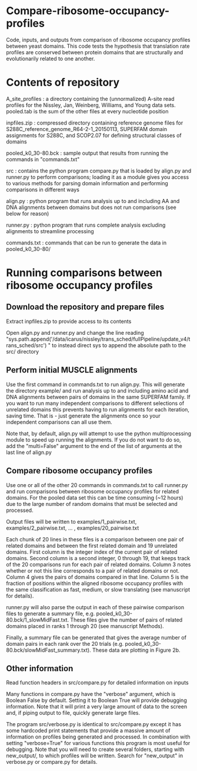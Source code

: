 # Compare-ribosome-occupancy-profiles
Code, inputs, and outputs from comparison of ribosome occupancy profiles between yeast domains. This code tests the hypothesis that translation rate profiles are conserved between protein domains that are structurally and evolutionarily related to one another. 

# Contents of repository
A_site_profiles     : a directory containing the (unnormalized) A-site read profiles for the Nissley, Jan, Weinberg, Williams, and Young data sets. pooled.tab is the sum of the other files at every nucleotide position

inpfiles.zip        : compressed directory containing reference genome files for S288C_reference_genome_R64-2-1_20150113, SUPERFAM domain assignments for S288C, and SCOP2.07 for defining structural classes of domains

pooled_k0_30-80.bck : sample output that results from running the commands in "commands.txt"

src                 : contains the python program compare.py that is loaded by align.py and runner.py to perform comparisons; loading it as a module gives you access to various methods for parsing domain information and performing comparisons in different ways

align.py            : python program that runs analysis up to and including AA and DNA alignments between domains but does not run comparisons (see below for reason)

runner.py           : python program that runs complete analysis excluding alignments to streamline processing

commands.txt        : commands that can be run to generate the data in pooled_k0_30-80/

# Running comparisons between ribosome occupancy profiles

## Download the repository and prepare files

Extract inpfiles.zip to provide access to its contents

Open align.py and runner.py and change the line reading "sys.path.append('/data/icarus/nissley/trans_sched/fullPipeline/update_v4/trans_sched/src')
" to instead direct sys to append the absolute path to the src/ directory

## Perform initial MUSCLE alignments

Use the first command in commands.txt to run align.py. This will generate the directory example/ and run analysis up to and including amino acid and DNA alignments between pairs of domains in the same SUPERFAM family. If you want to run many independent comparisons to different selections of unrelated domains this prevents having to run alignments for each iteration, saving time. That is - just generate the alignments once so your independent comparisons can all use them.

Note that, by default, align.py will attempt to use the python multiprocessing module to speed up running the alignments. If you do not want to do so, add the "multi=False" argument to the end of the list of arguments at the last line of align.py

## Compare ribosome occupancy profiles

Use one or all of the other 20 commands in commands.txt to call runner.py and run comparisons between ribosome occupancy profiles for related domains. For the pooled data set this can be time consuming (~12 hours) due to the large number of random domains that must be selected and processed. 

Output files will be written to examples/1_pairwise.txt, examples/2_pairwise.txt, ... , examples/20_pairwise.txt

Each chunk of 20 lines in these files is a comparison between one pair of related domains and between the first related domain and 19 unrelated domains. First column is the integer index of the current pair of related domains. Second column is a second integer, 0 through 19, that keeps track of the 20 comparisons run for each pair of related domains. Column 3 notes whether or not this line corresponds to a pair of related domains or not. Column 4 gives the pairs of domains compared in that line. Column 5 is the fraction of positions within the aligned ribosome occupancy profiles with the same classification as fast, medium, or slow translating (see manuscript for details). 

runner.py will also parse the output in each of these pairwise comparison files to generate a summary file, e.g. pooled_k0_30-80.bck/1_slowMidFast.txt. These files give the number of pairs of related domains placed in ranks 1 through 20 (see manuscript Methods). 

Finally, a summary file can be generated that gives the average number of domain pairs in each rank over the 20 trials (e.g. pooled_k0_30-80.bck/slowMidFast_summary.txt). These data are plotting in Figure 2b.

## Other information

Read function headers in src/compare.py for detailed information on inputs

Many functions in compare.py have the "verbose" argument, which is Boolean False by default. Setting it to Boolean True will provide debugging information. Note that it will print a very large amount of data to the screen and, if piping output to file, quickly generate large files. 

The program src/verbose.py is identical to src/compare.py except it has some hardcoded print statements that provide a massive amount of information on profiles being generated and processed. In combination with setting "verbose=True" for various functions this program is most useful for debugging. Note that you will need to create several folders, starting with new_output/, to which profiles will be written. Search for "new_output" in verbose.py or compare.py for details.
